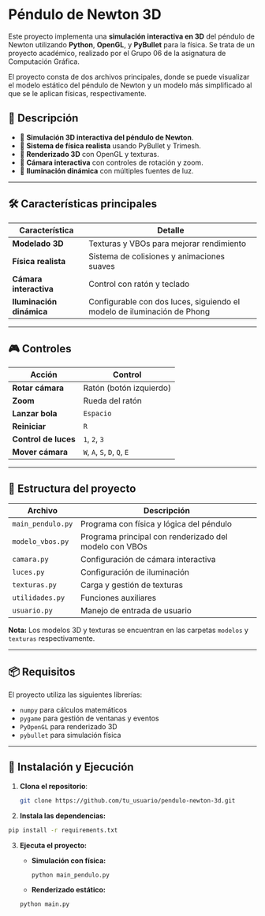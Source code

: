 # Péndulo de Newton 3D

Este proyecto implementa una **simulación interactiva en 3D** del péndulo de Newton utilizando **Python**, **OpenGL**, y **PyBullet** para la física. Se trata de un proyecto académico, realizado por el Grupo 06 de la asignatura de Computación Gráfica.

El proyecto consta de dos archivos principales, donde se puede visualizar el modelo estático del péndulo de Newton y un modelo más simplificado al que se le aplican físicas, respectivamente.

## 📝 Descripción

- 🔹 **Simulación 3D interactiva del péndulo de Newton**.
- 🔹 **Sistema de física realista** usando PyBullet y Trimesh.
- 🔹 **Renderizado 3D** con OpenGL y texturas.
- 🔹 **Cámara interactiva** con controles de rotación y zoom.
- 🔹 **Iluminación dinámica** con múltiples fuentes de luz.

---

## 🛠️ **Características principales**

| Característica           | Detalle                                                                 |
| ------------------------ | ----------------------------------------------------------------------- |
| **Modelado 3D**          | Texturas y VBOs para mejorar rendimiento                                |
| **Física realista**      | Sistema de colisiones y animaciones suaves                              |
| **Cámara interactiva**   | Control con ratón y teclado                                             |
| **Iluminación dinámica** | Configurable con dos luces, siguiendo el modelo de iluminación de Phong |

---

## 🎮 **Controles**

| Acción               | Control                      |
| -------------------- | ---------------------------- |
| **Rotar cámara**     | Ratón (botón izquierdo)      |
| **Zoom**             | Rueda del ratón              |
| **Lanzar bola**      | `Espacio`                    |
| **Reiniciar**        | `R`                          |
| **Control de luces** | `1`, `2`, `3`                |
| **Mover cámara**     | `W`, `A`, `S`, `D`, `Q`, `E` |

---

## 📂 **Estructura del proyecto**

| Archivo           | Descripción                                            |
| ----------------- | ------------------------------------------------------ |
| `main_pendulo.py` | Programa con física y lógica del péndulo               |
| `modelo_vbos.py`  | Programa principal con renderizado del modelo con VBOs |
| `camara.py`       | Configuración de cámara interactiva                    |
| `luces.py`        | Configuración de iluminación                           |
| `texturas.py`     | Carga y gestión de texturas                            |
| `utilidades.py`   | Funciones auxiliares                                   |
| `usuario.py`      | Manejo de entrada de usuario                           |

**Nota:** Los modelos 3D y texturas se encuentran en las carpetas `modelos` y `texturas` respectivamente.

---

## 📦 **Requisitos**

El proyecto utiliza las siguientes librerías:

- `numpy` para cálculos matemáticos
- `pygame` para gestión de ventanas y eventos
- `PyOpenGL` para renderizado 3D
- `pybullet` para simulación física

---

## 🚀 **Instalación y Ejecución**

1. **Clona el repositorio**:
   ```bash
   git clone https://github.com/tu_usuario/pendulo-newton-3d.git
   ```
2. **Instala las dependencias:**

```bash
pip install -r requirements.txt
```

3. **Ejecuta el proyecto:**

   - **Simulación con física:**

     ```bash
     python main_pendulo.py
     ```

   - **Renderizado estático:**

   ```bash
   python main.py
   ```

